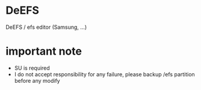 # DeEFS
DeEFS / efs editor (Samsung, ...)
# important note
+ SU is required
+ I do not accept responsibility for any failure, please backup /efs partition before any modify
